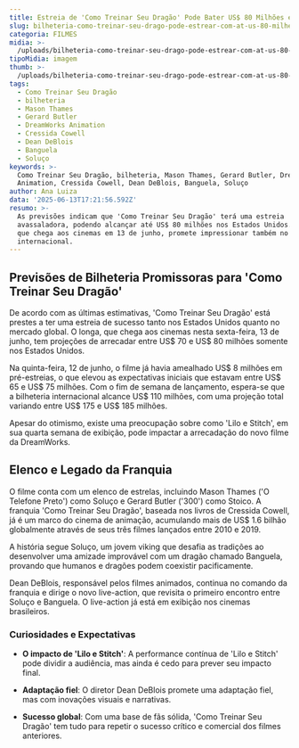 ```yaml
---
title: Estreia de 'Como Treinar Seu Dragão' Pode Bater US$ 80 Milhões em Bilheteria
slug: bilheteria-como-treinar-seu-drago-pode-estrear-com-at-us-80-milhes
categoria: FILMES
midia: >-
  /uploads/bilheteria-como-treinar-seu-drago-pode-estrear-com-at-us-80-milhes-thumb.png
tipoMidia: imagem
thumb: >-
  /uploads/bilheteria-como-treinar-seu-drago-pode-estrear-com-at-us-80-milhes-thumb.png
tags:
  - Como Treinar Seu Dragão
  - bilheteria
  - Mason Thames
  - Gerard Butler
  - DreamWorks Animation
  - Cressida Cowell
  - Dean DeBlois
  - Banguela
  - Soluço
keywords: >-
  Como Treinar Seu Dragão, bilheteria, Mason Thames, Gerard Butler, DreamWorks
  Animation, Cressida Cowell, Dean DeBlois, Banguela, Soluço
author: Ana Luiza
data: '2025-06-13T17:21:56.592Z'
resumo: >-
  As previsões indicam que 'Como Treinar Seu Dragão' terá uma estreia
  avassaladora, podendo alcançar até US$ 80 milhões nos Estados Unidos. O filme,
  que chega aos cinemas em 13 de junho, promete impressionar também no cenário
  internacional.
---
```


## Previsões de Bilheteria Promissoras para 'Como Treinar Seu Dragão'

De acordo com as últimas estimativas, 'Como Treinar Seu Dragão' está prestes a ter uma estreia de sucesso tanto nos Estados Unidos quanto no mercado global. O longa, que chega aos cinemas nesta sexta-feira, 13 de junho, tem projeções de arrecadar entre US$ 70 e US$ 80 milhões somente nos Estados Unidos.

Na quinta-feira, 12 de junho, o filme já havia amealhado US$ 8 milhões em pré-estreias, o que elevou as expectativas iniciais que estavam entre US$ 65 e US$ 75 milhões. Com o fim de semana de lançamento, espera-se que a bilheteria internacional alcance US$ 110 milhões, com uma projeção total variando entre US$ 175 e US$ 185 milhões.

Apesar do otimismo, existe uma preocupação sobre como 'Lilo e Stitch', em sua quarta semana de exibição, pode impactar a arrecadação do novo filme da DreamWorks.

## Elenco e Legado da Franquia

O filme conta com um elenco de estrelas, incluindo Mason Thames ('O Telefone Preto') como Soluço e Gerard Butler ('300') como Stoico. A franquia 'Como Treinar Seu Dragão', baseada nos livros de Cressida Cowell, já é um marco do cinema de animação, acumulando mais de US$ 1.6 bilhão globalmente através de seus três filmes lançados entre 2010 e 2019.

A história segue Soluço, um jovem viking que desafia as tradições ao desenvolver uma amizade improvável com um dragão chamado Banguela, provando que humanos e dragões podem coexistir pacificamente.

Dean DeBlois, responsável pelos filmes animados, continua no comando da franquia e dirige o novo live-action, que revisita o primeiro encontro entre Soluço e Banguela. O live-action já está em exibição nos cinemas brasileiros.

### Curiosidades e Expectativas

- **O impacto de 'Lilo e Stitch'**: A performance contínua de 'Lilo e Stitch' pode dividir a audiência, mas ainda é cedo para prever seu impacto final.

- **Adaptação fiel**: O diretor Dean DeBlois promete uma adaptação fiel, mas com inovações visuais e narrativas.

- **Sucesso global**: Com uma base de fãs sólida, 'Como Treinar Seu Dragão' tem tudo para repetir o sucesso crítico e comercial dos filmes anteriores.

